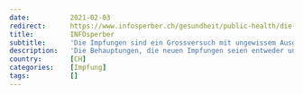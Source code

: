```yaml
---
date:          2021-02-03
redirect:      https://www.infosperber.ch/gesundheit/public-health/die-impfungen-sind-ein-grossversuch-mit-ungewissem-ausgang/
title:         INFOsperber
subtitle:      'Die Impfungen sind ein Grossversuch mit ungewissem Ausgang'
description:   'Die Behauptungen, die neuen Impfungen seien entweder unbedenklich oder sie seien gefährlich, sind beide aus der Luft gegriffen.'
country:       [CH]
categories:    [Impfung]
tags:          []
---
```

